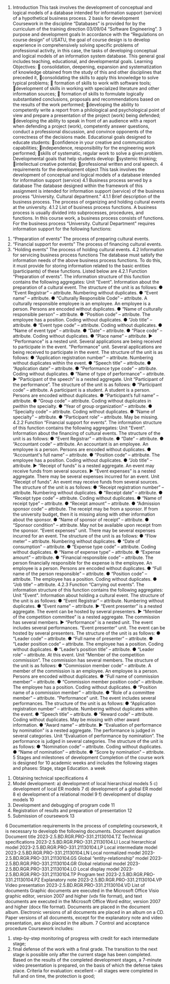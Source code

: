 1. Introduction
This task involves the development of conceptual and logical models of a database intended for information support (service) of a hypothetical business process.
2 basis for development
Coursework in the discipline “Databases” is provided for by the curriculum of the training direction 03/09/04 “Software Engineering”.
3 purpose and development goals
In accordance with the “Regulations on course design” of USATU, the goal of course design is to develop experience in comprehensively solving specific problems of professional activity, in this case, the tasks of developing conceptual and logical models of an information system database. This general goal includes teaching, educational, and developmental goals.
Learning Objectives:
 consolidation, deepening, expansion and systematization of knowledge obtained from the study of this and other disciplines that preceded it,
consolidating the skills to apply this knowledge to solve typical problems;
 formation of skills to work with software tools;
development of skills in working with specialized literature and other information sources;
 formation of skills to formulate logically substantiated conclusions, proposals and recommendations based on the results of the work performed;
developing the ability to competently write a report from a philological and psychological point of view and prepare a presentation of the project (work) being defended;
developing the ability to speak in front of an audience with a report when defending a project (work), competently answer questions, conduct a professional discussion, and convince opponents of the correctness of the decisions made.
Educational goals designed to educate students:
confidence in your creative and communication capabilities;
independence, responsibility for the engineering work performed;
skills of systematic, regular work to solve a given problem.
Developmental goals that help students develop:
systemic thinking;
intellectual creative potential;
professional written and oral speech.
4 requirements for the development object
This task involves the development of conceptual and logical models of a database intended for information support (service)
4.1 Business process served by a database
The database designed within the framework of this assignment is intended for information support (service) of the business process “University. Cultural department."
4.1.1 Brief description of the business process. The process of organizing and holding cultural events at the university.
4.1.2 List of business process functions. A business process is usually divided into subprocesses, procedures, and functions. In this course work, a business process consists of functions. For the business process “University. Cultural Department" requires information support for the following functions:
1) “Preparation of events” The process of preparing cultural events.
2) “Financial support for events” The process of financing cultural events.
3) “Holding events” The process of holding cultural events.
4.2 Information for servicing business process functions
The database must satisfy the information needs of the above business process functions. To do this, it must provide for storing information related to the basic entities (participants) of these functions. Listed below are
4.2.1 Function “Preparation of events”. The information structure of this function contains the following aggregates:
Unit "Event". Information about the preparation of a cultural event. The structure of the unit is as follows:
● “Event Registrar” – attribute. Numbering without duplicates.
● “Event name” – attribute.
● “Culturally Responsible Code” – attribute. A culturally responsible employee is an employee. An employee is a person. Persons are encoded without duplicates.
● “Name of culturally responsible person” – attribute.
● “Position code” – attribute. The employee has a position. Coding without duplicates.
● “Job title” – attribute.
● “Event type code” – attribute. Coding without duplicates.
● “Name of event type” – attribute.
● “Date” – attribute.
● “Place code” – attribute. Coding without duplicates.
● “Place name” – attribute.
► “Performance” is a nested unit. Several applications are being received to participate in the event.
"Performance" unit. Several applications are being received to participate in the event. The structure of the unit is as follows:
● “Application registration number” – attribute. Numbering without duplicates within the event.
● “Speech title” – attribute.
● “Application date” – attribute.
● “Performance type code” – attribute. Coding without duplicates.
● “Name of type of performance” – attribute.
► “Participant of the speech” is a nested aggregate.
Unit “Participant of the performance”. The structure of the unit is as follows:
● “Participant code” – attribute. A participant is a student. A student is a person. Persons are encoded without duplicates.
● “Participant’s full name” – attribute.
● “Group code” – attribute. Coding without duplicates in pwithin the specialty.
● “Year of group organization” – attribute.
● “Specialty code” – attribute. Coding without duplicates.
● “Name of specialty” – attribute.
● “Participant role” – attribute. May be missing.
4.2.2 Function “Financial support for events”. The information structure of this function contains the following aggregates:
Unit "Event". Information about the financing of cultural events. The structure of the unit is as follows:
● “Event Registrar” – attribute.
● “Date” – attribute.
● “Accountant code” – attribute. An accountant is an employee. An employee is a person. Persons are encoded without duplicates.
● “Accountant's full name” – attribute.
● “Position code” – attribute. The employee has a position. Coding without duplicates.
● “Job title” – attribute.
► “Receipt of funds” is a nested aggregate. An event may receive funds from several sources.
► “Event expenses” is a nested aggregate. There may be several expenses incurred for an event.
Unit “Receipt of funds”. An event may receive funds from several sources. The structure of the unit is as follows:
● “Receipt registration number” – attribute. Numbering without duplicates.
● “Receipt date” – attribute.
● “Receipt type code” – attribute. Coding without duplicates.
● “Name of receipt type” – attribute.
● “Receipt amount” – attribute.
● “Admission sponsor code” – attribute. The receipt may be from a sponsor. If from the university budget, then it is missing along with other information about the sponsor.
● “Name of sponsor of receipt” – attribute.
● “Sponsor condition” – attribute. May not be available upon receipt from the sponsor.
“Event expenses” unit. There may be several expenses incurred for an event. The structure of the unit is as follows:
● “Flow meter” – attribute. Numbering without duplicates.
● “Date of consumption” – attribute.
● “Expense type code” – attribute. Coding without duplicates.
● “Name of expense type” – attribute.
● “Expense amount” – attribute.
● “Financial responsible code” – attribute. The person financially responsible for the expense is the employee. An employee is a person. Persons are encoded without duplicates.
● “Full name of the person responsible” – attribute.
● “Position code” – attribute. The employee has a position. Coding without duplicates.
● “Job title” – attribute.
4.2.3 Function “Carrying out events”. The information structure of this function contains the following aggregates:
Unit "Event". Information about holding a cultural event. The structure of the unit is as follows:
● “Event Registrar” – attribute. Numbering without duplicates.
● “Event name” – attribute.
► “Event presenter” is a nested aggregate. The event can be hosted by several presenters.
► “Member of the competition committee” is a nested aggregate. The commission has several members.
► “Performance” is a nested unit. The event includes several performances.
“Event presenter” unit. The event can be hosted by several presenters. The structure of the unit is as follows:
● “Leader code” – attribute.
● “Full name of presenter” – attribute.
● “Leader position code” – attribute. The employee has a position. Coding without duplicates.
● “Leader’s position title” – attribute.
● “Leader role” – attribute. At this event.
Unit “Member of the competition commission”. The commission has several members. The structure of the unit is as follows:
● “Commission member code” – attribute. A member of the commission is an employee. An employee is a person. Persons are encoded without duplicates.
● “Full name of commission member” – attribute.
● “Commission member position code” – attribute. The employee has a position. Coding without duplicates.
● “Position name of a commission member” – attribute.
● “Role of a committee member” – attribute.
"Performance" unit. The event includes several performances. The structure of the unit is as follows:
● “Application registration number” – attribute. Numbering without duplicates within the event.
● “Speech title” – attribute.
● “Reward code” – attribute. Coding without duplicates. May be missing with other award information.
● “Award name” – attribute.
► “Evaluation of performance by nomination” is a nested aggregate. The performance is judged in several categories.
Unit “Evaluation of performance by nomination”. The performance is judged in several categories. The structure of the unit is as follows:
● “Nomination code” – attribute. Coding without duplicates.
● “Name of nomination” – attribute.
● “Score by nomination” – attribute.
5 Stages and milestones of development
Completion of the course work is designed for 10 academic weeks and includes the following stages and phases:
Stage, stage Education. a week
1. Obtaining technical specifications 4
2. Model development:
a) development of local hierarchical models 5
c) development of local ER models 7
d) development of a global ER model 8
e) development of a relational model 9
f) development of display models 10
3. Development and debugging of program code 11
4. Registration of results and preparation of presentation 12
5. Submission of coursework 13

6 Documentation requirements
In the process of completing coursework, it is necessary to developb the following documents.
Document designation Document title
2023-2.5.BD.RGR.PRO-331.21130104.TZ Technical specifications
2023-2.5.BD.RGR.PRO-331.21130104.LI Local hierarchical model
2023-2.5.BD.RGR.PRO-331.21130104.LP Local intermediate model
2023-2.5.BD.RGR.PRO-331.21130104.LN Local normalized model
2023-2.5.BD.RGR.PRO-331.21130104.GS Global “entity-relationship” model
2023-2.5.BD.RGR.PRO-331.21130104.GR Global relational model
2023-2.5.BD.RGR.PRO-331.21130104.LO Local display model
2023-2.5.BD.RGR.PRO-331.21130104.TP Program text
2023-2.5.BD.RGR.PRO-331.21130104.PZ Explanatory note
2023-2.5.BD.RGR.PRO-331.21130104.VP Video presentation
2023-2.5.BD.RGR.PRO-331.21130104.VD List of documents
Graphic documents are executed in the Microsoft Office Visio graphic editor, version 2007 and higher (vdx file format), and text documents are executed in the Microsoft Office Word editor, version 2007 and higher (docx file format). Documents are placed in the document album. Electronic versions of all documents are placed in an album on a CD. Paper versions of all documents, except for the explanatory note and video presentation, are also placed in the album.
7 Control and acceptance procedure
Coursework includes:
1) step-by-step monitoring of progress with credit for each intermediate stage;
2) final defense of the work with a final grade.
The transition to the next stage is possible only after the current stage has been completed.
Based on the results of the completed development stages, a 7-minute video presentation is prepared, on the basis of which the defense takes place.
Criteria for evaluation:
excellent – ​​all stages were completed in full and on time, the protection is good;
